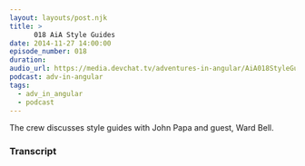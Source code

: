 ```yaml
---
layout: layouts/post.njk
title: >
      018 AiA Style Guides
date: 2014-11-27 14:00:00
episode_number: 018
duration: 
audio_url: https://media.devchat.tv/adventures-in-angular/AiA018StyleGuides.mp3
podcast: adv-in-angular
tags: 
  - adv_in_angular
  - podcast
---
```


The crew discusses style guides with John Papa and guest, Ward Bell.



### Transcript


